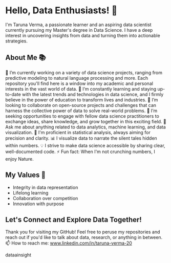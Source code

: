 # Hello, Data Enthusiasts! 👋

I'm Taruna Verma, a passionate learner and an aspiring data scientist currently pursuing my Master's degree in Data Science. 
I have a deep interest in uncovering insights from data and turning them into actionable strategies.

## About Me 📚

🔭 I’m currently working on a variety of data science projects, ranging from predictive modeling to natural language processing and more. Each repository you'll find here is a window into my academic and personal interests in the vast world of data.
🌱 I’m constantly learning and staying up-to-date with the latest trends and technologies in data science, and I firmly believe in the power of education to transform lives and industries.
👯 I’m looking to collaborate on open-source projects and challenges that can harness the collective power of data to solve real-world problems.
🤔 I’m seeking opportunities to engage with fellow data science practitioners to exchange ideas, share knowledge, and grow together in this exciting field.
💬 Ask me about anything related to data analytics, machine learning, and data visualization.
🧮 I'm proficient in statistical analysis, always aiming for precision and clarity.
📊 I visualize data to narrate the silent tales hidden within numbers.
💡 I strive to make data science accessible by sharing clear, well-documented code.
⚡ Fun fact: When I'm not crunching numbers, I enjoy Nature.

## My Values 🌟

- Integrity in data representation
- Lifelong learning
- Collaboration over competition
- Innovation with purpose

## Let's Connect and Explore Data Together!

Thank you for visiting my GitHub! Feel free to peruse my repositories and reach out if you'd like to talk about data, research, or anything in between.
📫 How to reach me: www.linkedin.com/in/taruna-verma-20

dataainsight
